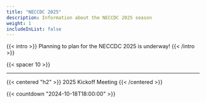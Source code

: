 ```yaml
---
title: "NECCDC 2025"
description: Information about the NECCDC 2025 season
weight: 1
includeInList: false
---
```


{{< intro >}}
Planning to plan for the NECCDC 2025 is underway!
{{< /intro >}}

{{< spacer 10 >}}

---

{{< centered "h2" >}}
2025 Kickoff Meeting
{{< /centered >}}

{{< countdown "2024-10-18T18:00:00" >}}
